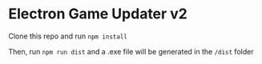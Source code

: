 # Electron Game Updater v2

Clone this repo and run `npm install`

Then, run `npm run dist` and a .exe file will be generated in the `/dist` folder
